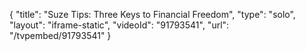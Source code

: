 {
    "title": "Suze Tips: Three Keys to Financial Freedom",
    "type": "solo",
    "layout": "iframe-static",
    "videoId": "91793541",
    "url": "\/tvpembed\/91793541"
}